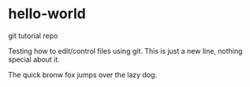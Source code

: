 # hello-world
git tutorial repo

Testing how to edit/control files using git.
This is just a new line, nothing special about it.

The quick bronw fox jumps over the lazy dog.
